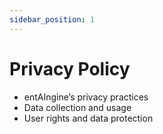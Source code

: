 ```yaml
---
sidebar_position: 1
---
```


# Privacy Policy

- entAIngine’s privacy practices
- Data collection and usage
- User rights and data protection